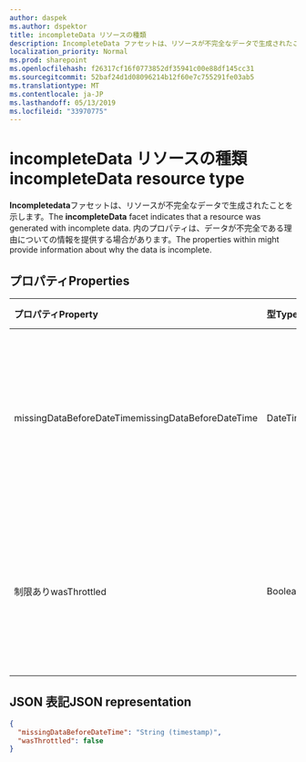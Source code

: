 ```yaml
---
author: daspek
ms.author: dspektor
title: incompleteData リソースの種類
description: IncompleteData ファセットは、リソースが不完全なデータで生成されたことを示します。
localization_priority: Normal
ms.prod: sharepoint
ms.openlocfilehash: f26317cf16f0773852df35941c00e88df145cc31
ms.sourcegitcommit: 52baf24d1d08096214b12f60e7c755291fe03ab5
ms.translationtype: MT
ms.contentlocale: ja-JP
ms.lasthandoff: 05/13/2019
ms.locfileid: "33970775"
---
```

# <a name="incompletedata-resource-type"></a><span data-ttu-id="22a54-103">incompleteData リソースの種類</span><span class="sxs-lookup"><span data-stu-id="22a54-103">incompleteData resource type</span></span>

<span data-ttu-id="22a54-104">**Incompletedata**ファセットは、リソースが不完全なデータで生成されたことを示します。</span><span class="sxs-lookup"><span data-stu-id="22a54-104">The **incompleteData** facet indicates that a resource was generated with incomplete data.</span></span>
<span data-ttu-id="22a54-105">内のプロパティは、データが不完全である理由についての情報を提供する場合があります。</span><span class="sxs-lookup"><span data-stu-id="22a54-105">The properties within might provide information about why the data is incomplete.</span></span>

## <a name="properties"></a><span data-ttu-id="22a54-106">プロパティ</span><span class="sxs-lookup"><span data-stu-id="22a54-106">Properties</span></span>

| <span data-ttu-id="22a54-107">プロパティ</span><span class="sxs-lookup"><span data-stu-id="22a54-107">Property</span></span>                  | <span data-ttu-id="22a54-108">型</span><span class="sxs-lookup"><span data-stu-id="22a54-108">Type</span></span>           | <span data-ttu-id="22a54-109">説明</span><span class="sxs-lookup"><span data-stu-id="22a54-109">Description</span></span>
|:--------------------------|:---------------|:--------------------------------
| <span data-ttu-id="22a54-110">missingDataBeforeDateTime</span><span class="sxs-lookup"><span data-stu-id="22a54-110">missingDataBeforeDateTime</span></span> | <span data-ttu-id="22a54-111">DateTimeOffset</span><span class="sxs-lookup"><span data-stu-id="22a54-111">DateTimeOffset</span></span> | <span data-ttu-id="22a54-112">サービスは、指定された時間の前にソースデータを持っていません。</span><span class="sxs-lookup"><span data-stu-id="22a54-112">The service does not have source data before the specified time.</span></span>
| <span data-ttu-id="22a54-113">制限あり</span><span class="sxs-lookup"><span data-stu-id="22a54-113">wasThrottled</span></span>              | <span data-ttu-id="22a54-114">Boolean</span><span class="sxs-lookup"><span data-stu-id="22a54-114">Boolean</span></span>        | <span data-ttu-id="22a54-115">アクティビティが多すぎるため、一部のデータが記録されませんでした。</span><span class="sxs-lookup"><span data-stu-id="22a54-115">Some data was not recorded due to excessive activity.</span></span>

## <a name="json-representation"></a><span data-ttu-id="22a54-116">JSON 表記</span><span class="sxs-lookup"><span data-stu-id="22a54-116">JSON representation</span></span>

<!-- { "blockType": "resource", "@type": "microsoft.graph.incompleteData" } -->

```json
{
  "missingDataBeforeDateTime": "String (timestamp)",
  "wasThrottled": false
}
```

<!--
{
  "type": "#page.annotation",
  "section": "documentation",
  "tocPath": "Facets/incompleteData",
  "suppressions": []
}
-->

